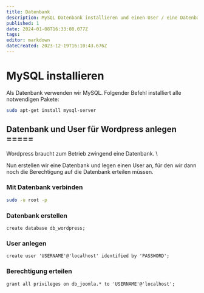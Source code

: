 ```yaml
---
title: Datenbank
description: MySQL Datenbank installieren und einen User / eine Datenbank für Wordpress einrichten.
published: 1
date: 2024-01-08T16:33:08.077Z
tags: 
editor: markdown
dateCreated: 2023-12-19T16:10:43.676Z
---
```


# MySQL installieren
Als Datenbank verwenden wir MySQL. Folgender Befehl installiert alle notwendigen Pakete:
```bash
sudo apt-get install mysql-server
```

## Datenbank und User für Wordpress anlegen =====
Wordpress braucht zum Betrieb zwingend eine Datenbank. \\

Nun erstellen wir eine Datenbank und legen einen User an, für den wir dann noch die Berechtigung auf die Datenbank erteilen müssen.

### Mit Datenbank verbinden
```bash
sudo -u root -p
```

### Datenbank erstellen
```
create database db_wordpress;
```

### User anlegen
```
create user 'USERNAME'@'localhost' identified by 'PASSWORD';
```

### Berechtigung erteilen
```
grant all privileges on db_joomla.* to 'USERNAME'@'localhost';
```